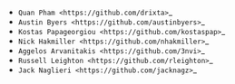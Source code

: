 - `Quan Pham <https://github.com/drixta>`\_
- `Austin Byers <https://github.com/austinbyers>`\_
- `Kostas Papageorgiou <https://github.com/kostaspap>`\_
- `Nick Hakmiller <https://github.com/nhakmiller>`\_
- `Aggelos Arvanitakis <https://github.com/3nvi>`\_
- `Russell Leighton <https://github.com/rleighton>`\_
- `Jack Naglieri <https://github.com/jacknagz>`\_
